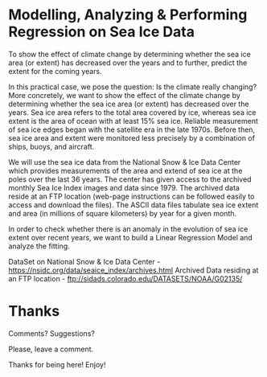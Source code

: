 # Modelling, Analyzing & Performing Regression on Sea Ice Data

To show the effect of climate change by determining whether the sea ice area (or extent) has decreased over the years and to further, predict the extent for the coming years.

In this practical case, we pose the question: Is the climate really changing? More concretely, we want to show the effect of the climate change by determining whether the sea ice area (or extent) has decreased over the years. Sea ice area refers to the total area covered by ice, whereas sea ice extent is the area of ocean with at least 15% sea ice. Reliable measurement of sea ice edges began with the satellite era in the late 1970s. Before then, sea ice area and extent were monitored less precisely by a combination of ships, buoys, and aircraft.

We will use the sea ice data from the National Snow & Ice Data Center which provides measurements of the area and extend of sea ice at the poles over the last 36 years. The center has given access to the archived monthly Sea Ice Index images and data since 1979. The archived data reside at an FTP location (web-page instructions can be followed easily to access and download the files). The ASCII data files tabulate sea ice extent and area (in millions of square kilometers) by year for a given month.

In order to check whether there is an anomaly in the evolution of sea ice extent over recent years, we want to build a Linear Regression Model and analyze the fitting.

DataSet on National Snow & Ice Data Center - https://nsidc.org/data/seaice_index/archives.html
Archived Data residing at an FTP location  - ftp://sidads.colorado.edu/DATASETS/NOAA/G02135/

# Thanks

Comments? Suggestions?

Please, leave a comment.

Thanks for being here! Enjoy!
